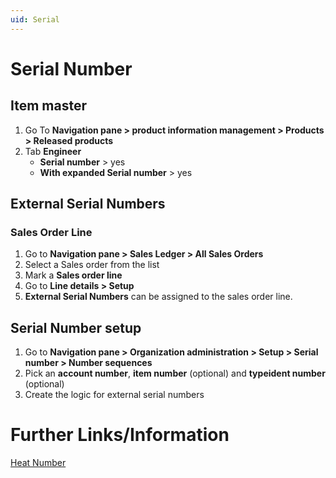 ```yaml
---
uid: Serial
---
```


# Serial Number

## Item master

1. Go To **Navigation pane > product information management > Products > Released products**
2. Tab **Engineer**
    - **Serial number**  > yes
    - **With expanded Serial number** > yes



## External Serial Numbers

### Sales Order Line

1. Go to **Navigation pane > Sales Ledger > All Sales Orders**
2. Select a Sales order from the list
3. Mark a **Sales order line**
4. Go to **Line details > Setup**
5. **External Serial Numbers** can be assigned to the sales order line. 


## Serial Number setup

1. Go to **Navigation pane > Organization administration > Setup > Serial number > Number sequences**
2. Pick an **account number**, **item number** (optional) and **typeident number** (optional)
3. Create the logic for external serial numbers 


# Further Links/Information

[Heat Number](xref:Heatnumber)

